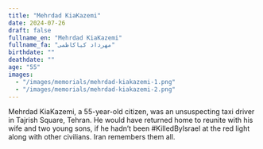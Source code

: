 ```yaml
---
title: "Mehrdad KiaKazemi"
date: 2024-07-26
draft: false
fullname_en: "Mehrdad KiaKazemi"
fullname_fa: "مهرداد کیاکاظمی"
birthdate: ""
deathdate: ""
age: "55"
images:
  - "/images/memorials/mehrdad-kiakazemi-1.png"
  - "/images/memorials/mehrdad-kiakazemi-2.png"
---
```


Mehrdad KiaKazemi, a 55-year-old citizen, was an unsuspecting taxi driver in Tajrish Square, Tehran. He would have returned home to reunite with his wife and two young sons, if he hadn’t been #KilledByIsrael at the red light along with other civilians. Iran remembers them all.
